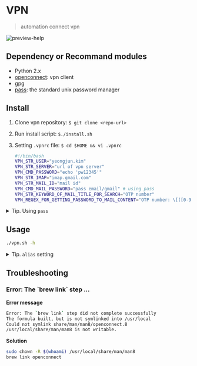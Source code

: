 # VPN

> automation connect vpn

![preview-help](https://user-images.githubusercontent.com/5036939/29917591-6819abba-8e7d-11e7-855e-76a2a7271bc2.png)

## Dependency or Recommand modules

- Python 2.x
- [openconnect](http://www.infradead.org/openconnect/): vpn client
- gpg
- [pass](https://www.passwordstore.org/): the standard unix password manager
 
## Install

1. Clone vpn repository: `$ git clone <repo-url>`
2. Run install script: `$./install.sh`
3. Setting `.vpnrc` file: `$ cd $HOME && vi .vpnrc`

    ```bash
    #!/bin/bash
    VPN_STR_USER="yeongjun.kim"
    VPN_STR_SERVER="url of vpn server"
    VPN_CMD_PASSWORD="echo 'pw12345'"
    VPN_STR_IMAP="imap.gmail.com"
    VPN_STR_MAIL_ID="mail id"
    VPN_CMD_MAIL_PASSWORD="pass email/gmail" # using pass
    VPN_STR_KEYWORD_OF_MAIL_TITLE_FOR_SEARCH="OTP number"
    VPN_REGEX_FOR_GETTING_PASSWORD_TO_MAIL_CONTENT="OTP number: \[([0-9]{6})\]"
    ```

<details>
<summary>Tip. Using <code>pass</code></summary>

```bash
$ gpg --gen-key
$ pass init "password stroe"
# Add password for vpn
$ pass insert vpn/login-password
# Add password of mail for OTP
$ pass insert email/gmail
```

</details>

## Usage

```bash
./vpn.sh -h
```

<details>
<summary>Tip. <code>alias</code> setting</summary>

1. Add alias to your shell config(bashrc, zshrc, ...) 

    ```bash
    alias vpn="~/your-vpn-path/vpn.sh"
    ```

2. easy run

    ```bash
    $ vpn
    ```

</details>

## Troubleshooting

### Error: The \`brew link\` step ...

**Error message**

```bash
Error: The `brew link` step did not complete successfully
The formula built, but is not symlinked into /usr/local
Could not symlink share/man/man8/openconnect.8
/usr/local/share/man/man8 is not writable.
```

**Solution**

```bash
sudo chown -R $(whoami) /usr/local/share/man/man8
brew link openconnect
```
